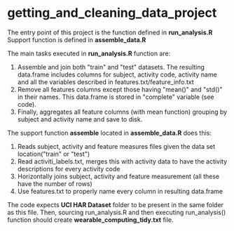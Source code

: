 getting_and_cleaning_data_project
=================================

The entry point of this project is the function defined in **run_analysis.R** Support function is defined in **assemble_data.R** 

The main tasks executed in **run_analysis.R** function are:

1. Assemble and join both "train" and "test" datasets. The resulting data.frame includes columns for subject, activity code, activity name and all the variables described in features.txt/feature_info.txt 
2. Remove all features columns except those having "mean()" and "std()" in their names. This data.frame is stored in "complete" variable (see code).
3. Finally, aggregates all feature columns (with mean function) grouping by subject and activity name and save to disk.

The support function **assemble** located in **assemble_data.R** does this:

1. Reads subject, activity and feature measures files given the data set location("train" or "test")
2. Read activiti_labels.txt, merges this with activity data to have the activity descriptions for every activity code
3. Horizontally joins subject, activity and feature measurement (all these have the number of rows)
4. Use features.txt to properly name every column in resulting data.frame

The code expects **UCI HAR Dataset** folder to be present in the same folder as this file. Then, sourcing run_analysis.R and then executing run_analysis() function should create **wearable_computing_tidy.txt** file.